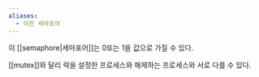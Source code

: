 ```yaml
---
aliases:
  - 이진 세마포어
---
```

이 [[semaphore|세마포어]]는 0또는 1을 값으로 가질 수 있다.  

[[mutex]]와 달리 락을 설정한 프로세스와 해제하는 프로세스와 서로 다를 수 있다.